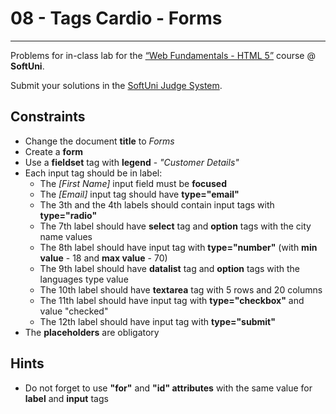 # 08 - Tags Cardio - Forms
------
Problems for in-class lab for the [“Web Fundamentals - HTML 5”](https://softuni.bg/trainings/2265/web-fundamentals-html5-january-2019/) course @ **SoftUni**.

Submit your solutions in the [SoftUni Judge System](https://judge.softuni.bg/Contests/1136/Introduction-to-HTML-and-CSS).

## Constraints
* Change the document **title** to *Forms*
* Create a **form**
* Use a **fieldset** tag with **legend** - *"Customer Details"*
* Each input tag should be in label:
  * The *[First Name]* input field must be **focused**
  * The *[Email]* input tag should have **type="email"** 
  * The 3th and the 4th labels should contain input tags with **type="radio"**
  * The 7th label should have **select** tag and **option** tags with the city name values
  * Тhe 8th label should have input tag with **type="number"** (with **min value** - 18 and **max value** - 70)
  * The 9th label should have **datalist** tag and **option** tags with the languages type value
  * The 10th label should have **textarea** tag with 5 rows and 20 columns
  * The 11th label should have input tag with **type="checkbox"** and value "checked"
  * The 12th label should have input tag with **type="submit"** 
* The **placeholders** are obligatory

## Hints
* Do not forget to use **"for"** and **"id" attributes** with the same value for **label** and **input** tags
